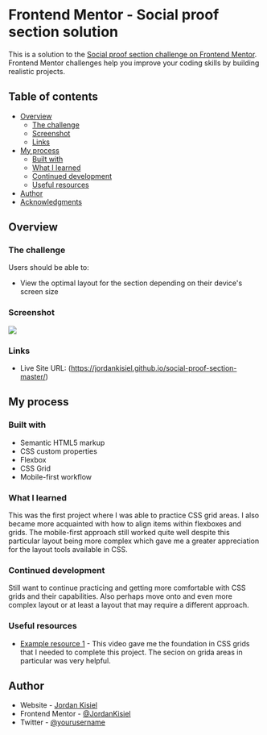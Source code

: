 # Frontend Mentor - Social proof section solution

This is a solution to the [Social proof section challenge on Frontend Mentor](https://www.frontendmentor.io/challenges/social-proof-section-6e0qTv_bA). Frontend Mentor challenges help you improve your coding skills by building realistic projects. 

## Table of contents

- [Overview](#overview)
  - [The challenge](#the-challenge)
  - [Screenshot](#screenshot)
  - [Links](#links)
- [My process](#my-process)
  - [Built with](#built-with)
  - [What I learned](#what-i-learned)
  - [Continued development](#continued-development)
  - [Useful resources](#useful-resources)
- [Author](#author)
- [Acknowledgments](#acknowledgments)

## Overview

### The challenge

Users should be able to:

- View the optimal layout for the section depending on their device's screen size

### Screenshot

![](./screenshot.jpg)

### Links

- Live Site URL: (https://jordankisiel.github.io/social-proof-section-master/)

## My process

### Built with

- Semantic HTML5 markup
- CSS custom properties
- Flexbox
- CSS Grid
- Mobile-first workflow

### What I learned

This was the first project where I was able to practice CSS grid areas. I also became more acquainted with how to align items within flexboxes and grids. The mobile-first approach still worked quite well despite this particular layout being more complex which gave me a greater appreciation for the layout tools available in CSS.

### Continued development

Still want to continue practicing and getting more comfortable with CSS grids and their capabilities. Also perhaps move onto and even more complex layout or at least a layout that may require a different approach.

### Useful resources

- [Example resource 1](https://www.youtube.com/watch?v=rg7Fvvl3taU) - This video gave me the foundation in CSS grids that I needed to complete this project. The secion on grida areas in particular was very helpful.

## Author

- Website - [Jordan Kisiel](https://robojojo.co/)
- Frontend Mentor - [@JordanKisiel](https://www.frontendmentor.io/profile/JordanKisiel)
- Twitter - [@yourusername](https://www.twitter.com/JordanKisiel)

